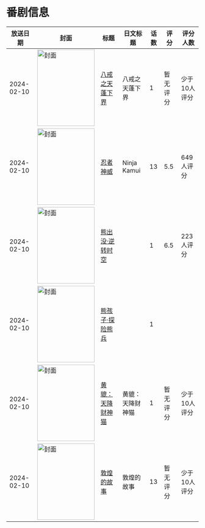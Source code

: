 # 番剧信息

|放送日期|封面|标题|日文标题|话数|评分|评分人数|
|---|---|---|---|---|---|---|
|2024-02-10|<img src="//lain.bgm.tv/pic/cover/c/fc/0d/339339_zTwwv.jpg" alt="封面" style="width:150px;height:200px;object-fit:cover;">|[八戒之天蓬下界](https://bangumi.tv/subject/339339)|八戒之天蓬下界|1|暂无评分|少于10人评分|
|2024-02-10|<img src="//lain.bgm.tv/pic/cover/c/62/3b/383251_7BhzH.jpg" alt="封面" style="width:150px;height:200px;object-fit:cover;">|[忍者神威](https://bangumi.tv/subject/383251)|Ninja Kamui|13|5.5|649人评分|
|2024-02-10|<img src="//lain.bgm.tv/pic/cover/c/c6/1e/440068_IkjnO.jpg" alt="封面" style="width:150px;height:200px;object-fit:cover;">|[熊出没·逆转时空](https://bangumi.tv/subject/440068)||1|6.5|223人评分|
|2024-02-10|<img src="//lain.bgm.tv/pic/cover/c/4d/82/459380_VN7Fw.jpg" alt="封面" style="width:150px;height:200px;object-fit:cover;">|[熊孩子·探险熊兵](https://bangumi.tv/subject/459380)||1|||
|2024-02-10|<img src="//lain.bgm.tv/pic/cover/c/34/d9/477949_LvPSp.jpg" alt="封面" style="width:150px;height:200px;object-fit:cover;">|[黄貔：天降财神猫](https://bangumi.tv/subject/477949)|黄貔：天降财神猫|1|暂无评分|少于10人评分|
|2024-02-10|<img src="//lain.bgm.tv/pic/cover/c/67/83/497291_VnWLI.jpg" alt="封面" style="width:150px;height:200px;object-fit:cover;">|[敦煌的故事](https://bangumi.tv/subject/497291)|敦煌的故事|13|暂无评分|少于10人评分|
